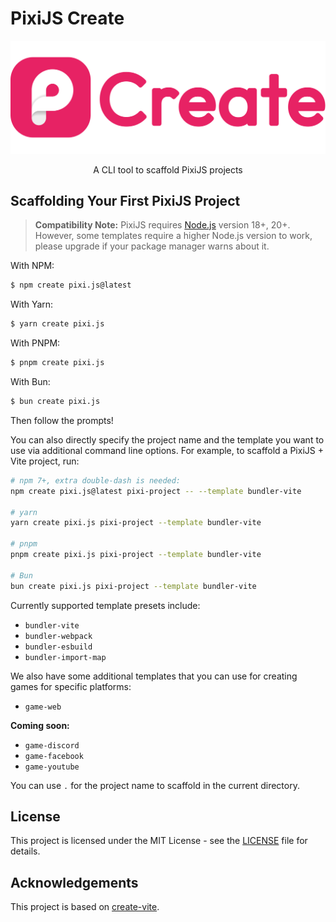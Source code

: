 # PixiJS Create

<div align="center">

<img src=".github/logo.svg" alt="Logo"/>
<p>A CLI tool to scaffold PixiJS projects</p>

</div>

## Scaffolding Your First PixiJS Project

> **Compatibility Note:**
> PixiJS requires [Node.js](https://nodejs.org/en/) version 18+, 20+. However, some templates require a higher Node.js version to work, please upgrade if your package manager warns about it.

With NPM:

```bash
$ npm create pixi.js@latest
```

With Yarn:

```bash
$ yarn create pixi.js
```

With PNPM:

```bash
$ pnpm create pixi.js
```

With Bun:

```bash
$ bun create pixi.js
```

Then follow the prompts!

You can also directly specify the project name and the template you want to use via additional command line options. For example, to scaffold a PixiJS + Vite project, run:

```bash
# npm 7+, extra double-dash is needed:
npm create pixi.js@latest pixi-project -- --template bundler-vite

# yarn
yarn create pixi.js pixi-project --template bundler-vite

# pnpm
pnpm create pixi.js pixi-project --template bundler-vite

# Bun
bun create pixi.js pixi-project --template bundler-vite
```

Currently supported template presets include:

- `bundler-vite`
- `bundler-webpack`
- `bundler-esbuild`
- `bundler-import-map`

We also have some additional templates that you can use for creating games for specific platforms:
- `game-web`

**Coming soon:**
- `game-discord`
- `game-facebook`
- `game-youtube`

You can use `.` for the project name to scaffold in the current directory.

## License

This project is licensed under the MIT License - see the [LICENSE](LICENSE) file for details.

## Acknowledgements

This project is based on [create-vite](https://github.com/vitejs/vite/tree/main/packages/create-vite).
